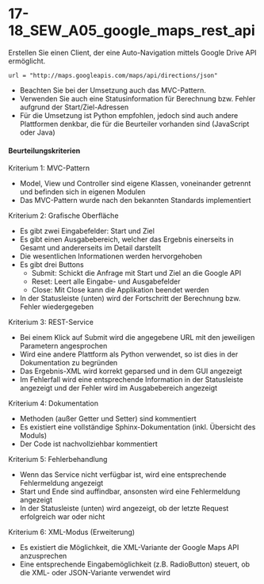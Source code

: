 # 17-18_SEW_A05_google_maps_rest_api

Erstellen Sie einen Client, der eine Auto-Navigation mittels Google Drive API ermöglicht.

```
url = "http://maps.googleapis.com/maps/api/directions/json"
```

* Beachten Sie bei der Umsetzung auch das MVC-Pattern.
* Verwenden Sie auch eine Statusinformation für Berechnung bzw. Fehler aufgrund der Start/Ziel-Adressen
* Für die Umsetzung ist Python empfohlen, jedoch sind auch andere Plattformen denkbar, die für die Beurteiler vorhanden sind (JavaScript oder Java) 

#### Beurteilungskriterien

Kriterium 1: MVC-Pattern

* Model, View und Controller sind eigene Klassen, voneinander getrennt und befinden sich in eigenen Modulen
* Das MVC-Pattern wurde nach den bekannten Standards implementiert

Kriterium 2: Grafische Oberfläche

* Es gibt zwei Eingabefelder: Start und Ziel
* Es gibt einen Ausgabebereich, welcher das Ergebnis einerseits in Gesamt und andererseits im Detail darstellt
* Die wesentlichen Informationen werden hervorgehoben
* Es gibt drei Buttons
    * Submit: Schickt die Anfrage mit Start und Ziel an die Google API
    * Reset: Leert alle Eingabe- und Ausgabefelder
    * Close: Mit Close kann die Applikation beendet werden
* In der Statusleiste (unten) wird der Fortschritt der Berechnung bzw. Fehler wiedergegeben

Kriterium 3: REST-Service

* Bei einem Klick auf Submit wird die angegebene URL mit den jeweiligen Parametern angesprochen
* Wird eine andere Plattform als Python verwendet, so ist dies in der Dokumentation zu begründen
* Das Ergebnis-XML wird korrekt geparsed und in dem GUI angezeigt
* Im Fehlerfall wird eine entsprechende Information in der Statusleiste angezeigt und der Fehler wird im Ausgabebereich angezeigt

Kriterium 4: Dokumentation

* Methoden (außer Getter und Setter) sind kommentiert
* Es existiert eine vollständige Sphinx-Dokumentation (inkl. Übersicht des Moduls)
* Der Code ist nachvollziehbar kommentiert

Kriterium 5: Fehlerbehandlung

* Wenn das Service nicht verfügbar ist, wird eine entsprechende Fehlermeldung angezeigt
* Start und Ende sind auffindbar, ansonsten wird eine Fehlermeldung angezeigt
* In der Statusleiste (unten) wird angezeigt, ob der letzte Request erfolgreich war oder nicht

Kriterium 6: XML-Modus (Erweiterung)

* Es existiert die Möglichkeit, die XML-Variante der Google Maps API anzusprechen
* Eine entsprechende Eingabemöglichkeit (z.B. RadioButton) steuert, ob die XML- oder JSON-Variante verwendet wird
